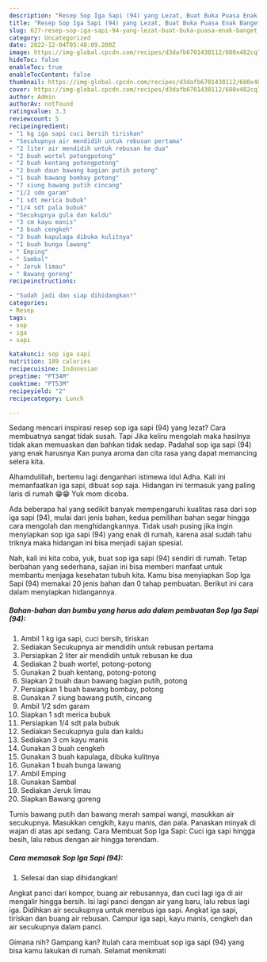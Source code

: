 ```yaml
---
description: "Resep Sop Iga Sapi (94) yang Lezat, Buat Buka Puasa Enak Banget"
title: "Resep Sop Iga Sapi (94) yang Lezat, Buat Buka Puasa Enak Banget"
slug: 627-resep-sop-iga-sapi-94-yang-lezat-buat-buka-puasa-enak-banget
category: Uncategorized
date: 2022-12-04T05:48:09.200Z
image: https://img-global.cpcdn.com/recipes/d3dafb6701430112/680x482cq70/sop-iga-sapi-94-foto-resep-utama.jpg
hideToc: false
enableToc: true
enableTocContent: false
thumbnail: https://img-global.cpcdn.com/recipes/d3dafb6701430112/680x482cq70/sop-iga-sapi-94-foto-resep-utama.jpg
cover: https://img-global.cpcdn.com/recipes/d3dafb6701430112/680x482cq70/sop-iga-sapi-94-foto-resep-utama.jpg
author: Admin
authorAv: notfound
ratingvalue: 3.3
reviewcount: 5
recipeingredient:
- "1 kg iga sapi cuci bersih tiriskan"
- "Secukupnya air mendidih untuk rebusan pertama"
- "2 liter air mendidih untuk rebusan ke dua"
- "2 buah wortel potongpotong"
- "2 buah kentang potongpotong"
- "2 buah daun bawang bagian putih potong"
- "1 buah bawang bombay potong"
- "7 siung bawang putih cincang"
- "1/2 sdm garam"
- "1 sdt merica bubuk"
- "1/4 sdt pala bubuk"
- "Secukupnya gula dan kaldu"
- "3 cm kayu manis"
- "3 buah cengkeh"
- "3 buah kapulaga dibuka kulitnya"
- "1 buah bunga lawang"
- " Emping"
- " Sambal"
- " Jeruk limau"
- " Bawang goreng"
recipeinstructions:

- "Sudah jadi dan siap dihidangkan!"
categories:
- Resep
tags:
- sop
- iga
- sapi

katakunci: sop iga sapi 
nutrition: 189 calories
recipecuisine: Indonesian
preptime: "PT34M"
cooktime: "PT53M"
recipeyield: "2"
recipecategory: Lunch

---
```



Sedang mencari inspirasi resep sop iga sapi (94) yang lezat? Cara membuatnya sangat tidak susah. Tapi Jika keliru mengolah maka hasilnya tidak akan memuaskan dan bahkan tidak sedap. Padahal sop iga sapi (94) yang enak harusnya Kan punya aroma dan cita rasa yang dapat memancing selera kita.


Alhamdulillah, bertemu lagi denganhari istimewa Idul Adha. Kali ini memanfaatkan iga sapi, dibuat sop saja. Hidangan ini termasuk yang paling laris di rumah 😁😁 Yuk mom dicoba.

Ada beberapa hal yang sedikit banyak mempengaruhi kualitas rasa dari sop iga sapi (94), mulai dari jenis bahan, kedua pemilihan bahan segar hingga cara mengolah dan menghidangkannya. Tidak usah pusing jika ingin menyiapkan sop iga sapi (94) yang enak di rumah, karena asal sudah tahu triknya maka hidangan ini bisa menjadi sajian spesial.


Nah, kali ini kita coba, yuk, buat sop iga sapi (94) sendiri di rumah. Tetap berbahan yang sederhana, sajian ini bisa memberi manfaat untuk membantu menjaga kesehatan tubuh kita. Kamu bisa menyiapkan Sop Iga Sapi (94) memakai 20 jenis bahan dan 0 tahap pembuatan. Berikut ini cara dalam menyiapkan hidangannya.

<!--inarticleads1-->

##### Bahan-bahan dan bumbu yang harus ada dalam pembuatan Sop Iga Sapi (94):

1. Ambil 1 kg iga sapi, cuci bersih, tiriskan
1. Sediakan Secukupnya air mendidih untuk rebusan pertama
1. Persiapkan 2 liter air mendidih untuk rebusan ke dua
1. Sediakan 2 buah wortel, potong-potong
1. Gunakan 2 buah kentang, potong-potong
1. Siapkan 2 buah daun bawang bagian putih, potong
1. Persiapkan 1 buah bawang bombay, potong
1. Gunakan 7 siung bawang putih, cincang
1. Ambil 1/2 sdm garam
1. Siapkan 1 sdt merica bubuk
1. Persiapkan 1/4 sdt pala bubuk
1. Sediakan Secukupnya gula dan kaldu
1. Sediakan 3 cm kayu manis
1. Gunakan 3 buah cengkeh
1. Gunakan 3 buah kapulaga, dibuka kulitnya
1. Gunakan 1 buah bunga lawang
1. Ambil  Emping
1. Gunakan  Sambal
1. Sediakan  Jeruk limau
1. Siapkan  Bawang goreng


Tumis bawang putih dan bawang merah sampai wangi, masukkan air secukupnya. Masukkan cengkih, kayu manis, dan pala. Panaskan minyak di wajan di atas api sedang. Cara Membuat Sop Iga Sapi: Cuci iga sapi hingga besih, lalu rebus dengan air hingga terendam. 

<!--inarticleads2-->

##### Cara memasak Sop Iga Sapi (94):


1. Selesai dan siap dihidangkan!

Angkat panci dari kompor, buang air rebusannya, dan cuci lagi iga di air mengalir hingga bersih. Isi lagi panci dengan air yang baru, lalu rebus lagi iga. Didihkan air secukupnya untuk merebus iga sapi. Angkat iga sapi, tiriskan dan buang air rebusan. Campur iga sapi, kayu manis, cengkeh dan air secukupnya dalam panci. 

Gimana nih? Gampang kan? Itulah cara membuat sop iga sapi (94) yang bisa kamu lakukan di rumah. Selamat menikmati
